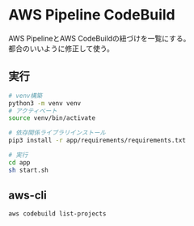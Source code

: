 # AWS Pipeline CodeBuild

AWS PipelineとAWS CodeBuildの紐づけを一覧にする。  
都合のいいように修正して使う。

## 実行

``` sh
# venv構築
python3 -m venv venv
# アクティベート
source venv/bin/activate

# 依存関係ライブラリインストール
pip3 install -r app/requirements/requirements.txt

# 実行
cd app
sh start.sh
```

## aws-cli

```sh
aws codebuild list-projects
```
